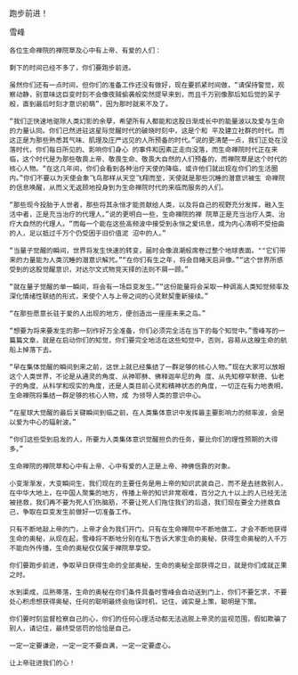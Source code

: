 跑步前进！

雪峰


    各位生命禅院的禅院草及心中有上帝、有爱的人们：

    剩下的时间已经不多了，你们要跑步前进。

    虽然你们还有一点时间，但你们的准备工作还没有做好，现在要抓紧时间做，“请保持警觉，观察动静，别意味这巨变时刻不会像夜贼偷袭般突然提早来到，而且千万别像那后知后觉的呆子般，直到最后时刻才意识初萌”，因为那时就来不及了。

    “我们正快速地驱除人类幻影的余孽，希望所有人都能和这股日渐成长中的能量波以及爱与生命的力量认同。你们已然进驻这星际觉醒时代的破晓时刻中，这是个和 平及建立社群的时代。而这正是为那些熟悉其气味、肌理及庄严远见的人所预备的时代。”说的更清楚一点，我们正处在没落时代，你们每日所见的、影响你们身心 的事件和因素正走向没落，而生命禅院时代正在来临，这个时代是为那些敬畏上帝、敬畏生命、敬畏大自然的人们预备的，而禅院草是这个时代的核心人物。“在这几年间，你们会看到各种治疗天使的降临，或许他们就出现在你们的生活圈内。”你们不要以为天使会象飞鸟那样从天空飞翔而至，天使就是那些沉睡的潜意识被生 命禅院的信息唤醒，从而义无返顾地投身到为生命禅院时代的来临而服务的人们。

    “那些现今投胎于人世者，那些将其永恒才能贡献给人类，以及将自己的视野充分发挥，融入生活中者，正是充当治疗的代理人。”说的更明白一些，生命禅院的禅 院草正是充当治疗人类、治疗大自然的代理人。“而每一个能在这些高频波中接受到永恒之爱讯息，成为内心清明不受扭曲的人，足以抵过千万个仍受困于旧价值泥 沼中的人。”

    “当量子觉醒的瞬间，世界将发生快速的转变，届时会像浪潮般席卷过整个地球表面。""它们带来的力量能为人类沉睡的潜意识解咒。”“在你们有生之年，将会目睹天启异像。”“这个世界所感受到的这股觉醒意识，对达尔文式物竞天择的法则不屑一顾。”

    “就在量子觉醒的单一瞬间，将会有一场巨变发生。”“这份能量将会采取一种调高人类知觉频率及深化情绪性联结的形式，来使个人与上帝之间的心灵默契重新接续。”

    “在那些愿意长驻于爱的人出现的地方，便创造出一座座未来之岛。”

    “想要为将来要发生的那一刻作好万全准备，你们必须完全活在当下的每个知觉中。”雪峰写的一篇篇文章，就是在启动你们的知觉，你们要完全地活在这些知觉中，否则，容易从这艘生命的航船上掉落下去。

    “早在集体觉醒的瞬间到来之前，这世上就已经集结了一群足够的核心人物。”现在大家可以放眼这个人类世界，不论是从通灵的角度、从神耶稣、佛释迦牟尼的角 度、从先知穆罕默德、仙老子的角度、从科学和现实的角度，还是人类目前心灵和精神状态的角度，一切正在有力地表明，生命禅院将集结一群足够的核心人物，成 为领导人类的意识中心。

    “在星球大觉醒的最后关键瞬间到临之前，在人类集体意识中发挥最主要影响力的频率波，会是以爱为中心的辐射波。”

    “你们这些受到启发的人，所要为人类集体意识觉醒担负的任务，要比你们的理性预期的大得多。”

    生命禅院的禅院草和心中有上帝、心中有爱的人正是上帝、神佛信靠的对象。

    小变渐渐发，大变瞬间生，我们现在的主要任务是用上帝的知识武装自己，而不是去拯救别人，在中华大地上，在中国人聚集的地方，传播上帝的知识非常艰难，百分之九十以上的人已经无法被拯救，我们再不要为死人们伤脑筋，不要让死人们拖住我们的后退，我们现在要全力拯救自己，争取在巨变发生前做好一切准备工作。

    只有不断地敲上帝的门，上帝才会为我们开门，只有在生命禅院中不断地做工，才会不断地获得生命的奥秘，从现在起，雪峰将不断地分别在私下告诉大家生命的奥秘，获得生命奥秘的人千万不能向外传播，生命的奥秘仅仅属于禅院草享受。

    你们要跑步前进，争取早日获得生命的全部奥秘，生命的奥秘全部获得之日，就是你们成就正果之时。

    水到渠成，瓜熟蒂落，生命的奥秘在你们条件具备时雪峰会自动送到门上，你们不要乞求，不要处心积虑想获得奥秘，任何的聪明最终会贻误时机，记住，诚实是上策，聪明是下策。

    你们要时刻监督检察自己的心，你们的任何心理活动都无法逃脱上帝灵的监视范围，假如欺骗了别人，请记住，最终受惩罚的恰恰是自己。

    一定一定要谦逊，一定一定不要自满，一定一定要虚心。

    让上帝驻进我们的心！



